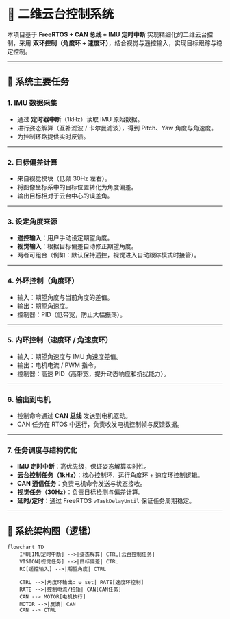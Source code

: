 # 📘 二维云台控制系统

本项目基于 **FreeRTOS + CAN 总线 + IMU 定时中断** 实现精细化的二维云台控制，采用 **双环控制（角度环 + 速度环）**，结合视觉与遥控输入，实现目标跟踪与稳定控制。

---

## 🔹 系统主要任务

### 1. **IMU 数据采集**

* 通过 **定时器中断**（1kHz）读取 IMU 原始数据。
* 进行姿态解算（互补滤波 / 卡尔曼滤波），得到 Pitch、Yaw 角度与角速度。
* 为控制环路提供实时反馈。

---

### 2. **目标偏差计算**

* 来自视觉模块（低频 30Hz 左右）。
* 将图像坐标系中的目标位置转化为角度偏差。
* 输出目标相对于云台中心的误差角。

---

### 3. **设定角度来源**

* **遥控输入**：用户手动设定期望角度。
* **视觉输入**：根据目标偏差自动修正期望角度。
* 两者可组合（例如：默认保持遥控，视觉进入自动跟踪模式时接管）。

---

### 4. **外环控制（角度环）**

* 输入：期望角度与当前角度的差值。
* 输出：期望角速度。
* 控制器：PID（低带宽，防止大幅振荡）。

---

### 5. **内环控制（速度环 / 角速度环）**

* 输入：期望角速度与 IMU 角速度差值。
* 输出：电机电流 / PWM 指令。
* 控制器：高速 PID（高带宽，提升动态响应和抗扰能力）。

---

### 6. **输出到电机**

* 控制命令通过 **CAN 总线** 发送到电机驱动。
* CAN 任务在 RTOS 中运行，负责收发电机控制帧与反馈数据。

---

### 7. **任务调度与结构优化**

* **IMU 定时中断**：高优先级，保证姿态解算实时性。
* **云台控制任务（1kHz）**：核心控制环，运行角度环 + 速度环控制逻辑。
* **CAN 通信任务**：负责电机命令发送与状态接收。
* **视觉任务（30Hz）**：负责目标检测与偏差计算。
* **延时/定时**：通过 FreeRTOS `vTaskDelayUntil` 保证任务周期稳定。

---

## 🔹 系统架构图（逻辑）

```mermaid
flowchart TD
    IMU[IMU定时中断] -->|姿态解算| CTRL[云台控制任务]
    VISION[视觉任务] -->|目标偏差| CTRL
    RC[遥控输入] -->|期望角度| CTRL

    CTRL -->|角度环输出: ω_set| RATE[速度环控制]
    RATE -->|控制电流/扭矩| CAN[CAN任务]
    CAN --> MOTOR[电机执行]
    MOTOR -->|反馈| CAN
    CAN --> CTRL
```



